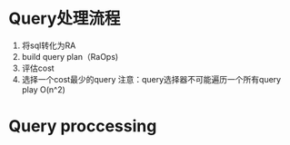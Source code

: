 # Query处理流程
1. 将sql转化为RA
2. build query plan（RaOps)
3. 评估cost
4. 选择一个cost最少的query
注意：query选择器不可能遍历一个所有query play O(n^2)

# Query proccessing


